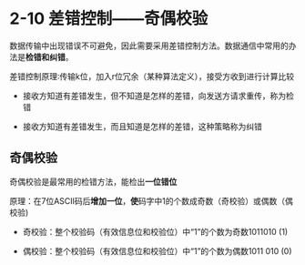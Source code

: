 # 2-10 差错控制——奇偶校验

数据传输中出现错误不可避免，因此需要采用差错控制方法。数据通信中常用的办法是**检错和纠错**。

差错控制原理∶传输k位，加入r位冗余（某种算法定义），接受方收到进行计算比较

- 接收方知道有差错发生，但不知道是怎样的差错，向发送方请求重传，称为检错

- 接收方知道有差错发生，而且知道是怎样的差错，这种策略称为纠错

## 奇偶校验

奇偶校验是最常用的检错方法，能检出**一位错位**

原理：在7位ASCII码后**增加一位**，**使**码字中1的个数成奇数（奇校验）或偶数（偶校验)

- 奇校验：整个校验码（有效信息位和校验位）中“1”的个数为奇数1011010 (1)

- 偶校验：整个校验码（有效信息位和校验位）中“1”的个数为偶数1011 010 (0)
